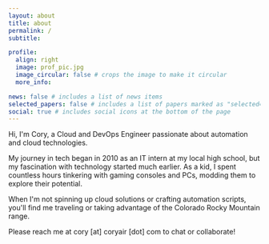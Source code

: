 ```yaml
---
layout: about
title: about
permalink: /
subtitle:

profile:
  align: right
  image: prof_pic.jpg
  image_circular: false # crops the image to make it circular
  more_info:

news: false # includes a list of news items
selected_papers: false # includes a list of papers marked as "selected={true}"
social: true # includes social icons at the bottom of the page
---
```


Hi, I'm Cory, a Cloud and DevOps Engineer passionate about automation and cloud technologies.

My journey in tech began in 2010 as an IT intern at my local high school, but my fascination with technology started much earlier. As a kid, I spent countless hours tinkering with gaming consoles and PCs, modding them to explore their potential.

When I'm not spinning up cloud solutions or crafting automation scripts, you'll find me traveling or taking advantage of the Colorado Rocky Mountain range.

Please reach me at cory [at] coryair [dot] com to chat or collaborate!
